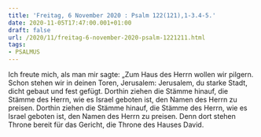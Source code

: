 ```yaml
---
title: 'Freitag, 6 November 2020 : Psalm 122(121),1-3.4-5.'
date: 2020-11-05T17:47:00.001+01:00
draft: false
url: /2020/11/freitag-6-november-2020-psalm-1221211.html
tags: 
- PSALMUS
---
```


Ich freute mich, als man mir sagte: „Zum Haus des Herrn wollen wir pilgern. Schon stehen wir in deinen Toren, Jerusalem: Jerusalem, du starke Stadt, dicht gebaut und fest gefügt. Dorthin ziehen die Stämme hinauf, die Stämme des Herrn, wie es Israel geboten ist, den Namen des Herrn zu preisen. Dorthin ziehen die Stämme hinauf, die Stämme des Herrn, wie es Israel geboten ist, den Namen des Herrn zu preisen. Denn dort stehen Throne bereit für das Gericht, die Throne des Hauses David.